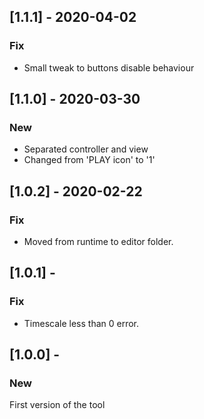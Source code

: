 ## [1.1.1] - 2020-04-02

### Fix
- Small tweak to buttons disable behaviour

## [1.1.0] - 2020-03-30

### New
- Separated controller and view
- Changed from 'PLAY icon' to '1'

## [1.0.2] - 2020-02-22

### Fix
- Moved from runtime to editor folder.

## [1.0.1] -

### Fix
- Timescale less than 0 error.

## [1.0.0] -

### New
First version of the tool

